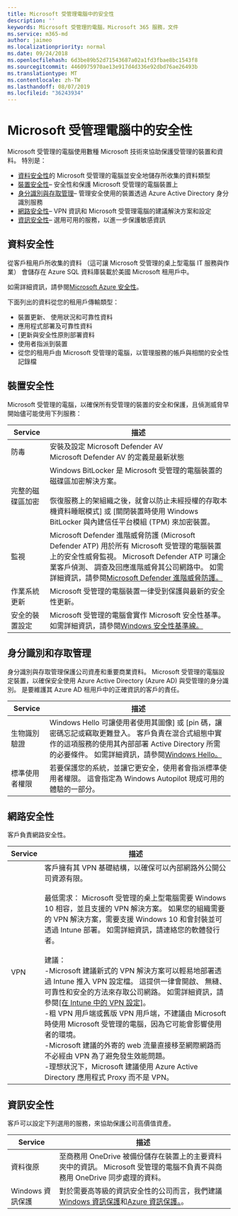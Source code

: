 ```yaml
---
title: Microsoft 受管理電腦中的安全性
description: ''
keywords: Microsoft 受管理的電腦，Microsoft 365 服務，文件
ms.service: m365-md
author: jaimeo
ms.localizationpriority: normal
ms.date: 09/24/2018
ms.openlocfilehash: 6d3be89b52d71543687a02a1fd3fbae8bc1543f8
ms.sourcegitcommit: 4460975970ae13e917d4d336e92dbd76ae26493b
ms.translationtype: MT
ms.contentlocale: zh-TW
ms.lasthandoff: 08/07/2019
ms.locfileid: "36243934"
---
```

# <a name="security-in-microsoft-managed-desktop"></a>Microsoft 受管理電腦中的安全性

<!--Security, also Onboarding doc: data handling/store, privileged account access -->

Microsoft 受管理的電腦使用數種 Microsoft 技術來協助保護受管理的裝置和資料。 特別是： 

- [資料安全性](#data-security)的 Microsoft 受管理的電腦並安全地儲存所收集的資料類型
- [裝置安全性](#device-security)– 安全性和保護 Microsoft 受管理的電腦裝置上
- [身分識別與存取管理](#identity-and-access-management)– 管理安全使用的裝置透過 Azure Active Directory 身分識別服務
- [網路安全性](#network-security)– VPN 資訊和 Microsoft 受管理電腦的建議解決方案和設定
- [資訊安全性](#information-security)– 選用可用的服務，以進一步保護敏感資訊 

## <a name="data-security"></a>資料安全性

從客戶租用戶所收集的資料 （這可讓 Microsoft 受管理的桌上型電腦 IT 服務與作業） 會儲存在 Azure SQL 資料庫裝載於美國 Microsoft 租用戶中。

如需詳細資訊，請參閱[Microsoft Azure 安全性](https://docs.microsoft.com/azure/security/azure-database-security-overview)。

下面列出的資料從您的租用戶傳輸類型：

- 裝置更新、 使用狀況和可靠性資料
- 應用程式部署及可靠性資料
- [更新與安全性原則部署資料
- 使用者指派到裝置
- 從您的租用戶由 Microsoft 受管理的電腦，以管理服務的帳戶與相關的安全性記錄檔



## <a name="device-security"></a>裝置安全性

Microsoft 受管理的電腦，以確保所有受管理的裝置的安全和保護，且偵測威脅早開始儘可能使用下列服務：

Service | 描述
--- | ---
防毒 | 安裝及設定 Microsoft Defender AV<br>Microsoft Defender AV 的定義是最新狀態
完整的磁碟區加密 |    Windows BitLocker 是 Microsoft 受管理的電腦裝置的磁碟區加密解決方案。<br><br>恢復服務上的架組織之後，就會以防止未經授權的存取本機資料睡眠模式] 或 [關閉裝置時使用 Windows BitLocker 與內建信任平台模組 (TPM) 來加密裝置。 
監視 |    Microsoft Defender 進階威脅防護 (Microsoft Defender ATP) 用於所有 Microsoft 受管理的電腦裝置上的安全性威脅監視。 Microsoft Defender ATP 可讓企業客戶偵測、 調查及回應進階威脅其公司網路中。 如需詳細資訊，請參閱[Microsoft Defender 進階威脅防護。](https://docs.microsoft.com/windows/threat-protection/windows-defender-atp/windows-defender-advanced-threat-protection) 
作業系統更新 |  Microsoft 受管理的電腦裝置一律受到保護與最新的安全性更新。
安全的裝置設定 |   Microsoft 受管理的電腦會實作 Microsoft 安全性基準。 如需詳細資訊，請參閱[Windows 安全性基準線。](https://docs.microsoft.com/windows/security/threat-protection/windows-security-baselines)



## <a name="identity-and-access-management"></a>身分識別和存取管理

身分識別與存取管理保護公司資產和重要商業資料。 Microsoft 受管理的電腦設定裝置，以確保安全使用 Azure Active Directory (Azure AD) 與受管理的身分識別。 是要維護其 Azure AD 租用戶中的正確資訊的客戶的責任。 

Service | 描述
--- | ---
生物識別驗證 |  Windows Hello 可讓使用者使用其圖像] 或 [pin 碼，讓密碼忘記或竊取更難登入。 客戶負責在混合式組態中實作的這項服務的使用其內部部署 Active Directory 所需的必要條件。 如需詳細資訊，請參閱[Windows Hello。](https://docs.microsoft.com/windows-hardware/design/device-experiences/windows-hello) 
標準使用者權限 |  若要保護您的系統，並讓它更安全，使用者會指派標準使用者權限。 這會指定為 Windows Autopilot 現成可用的體驗的一部分。



## <a name="network-security"></a>網路安全性

客戶負責網路安全性。 

Service | 描述
--- | ---
VPN | 客戶擁有其 VPN 基礎結構，以確保可以內部網路外公開公司資源有限。<br><br>最低需求： Microsoft 受管理的桌上型電腦需要 Windows 10 相容，並且支援的 VPN 解決方案。 如果您的組織需要的 VPN 解決方案，需要支援 Windows 10 和會封裝並可透過 Intune 部署。 如需詳細資訊，請連絡您的軟體發行者。<br><br>建議：<br>-Microsoft 建議新式的 VPN 解決方案可以輕易地部署透過 Intune 推入 VPN 設定檔。 這提供一律會開啟、 無縫、 可靠性和安全的方法來存取公司網路。 如需詳細資訊，請參閱[[在 Intune 中的 VPN 設定]](https://docs.microsoft.com/intune/vpn-settings-configure)。<br>-粗 VPN 用戶端或舊版 VPN 用戶端，不建議由 Microsoft 時使用 Microsoft 受管理的電腦，因為它可能會影響使用者的環境。<br>-Microsoft 建議的外寄的 web 流量直接移至網際網路而不必經由 VPN 為了避免發生效能問題。<br>-理想狀況下，Microsoft 建議使用 Azure Active Directory 應用程式 Proxy 而不是 VPN。


## <a name="information-security"></a>資訊安全性

客戶可以設定下列選用的服務，來協助保護公司高價值資產。 

Service | 描述
--- | ---
資料復原  | 至商務用 OneDrive 被備份儲存在裝置上的主要資料夾中的資訊。 Microsoft 受管理的電腦不負責不與商務用 OneDrive 同步處理的資料。 
Windows 資訊保護 |    對於需要高等級的資訊安全性的公司而言，我們建議[Windows 資訊保護](https://docs.microsoft.com/windows/threat-protection/windows-information-protection/protect-enterprise-data-using-wip)和[Azure 資訊保護。](https://www.microsoft.com/cloud-platform/azure-information-protection)。 

